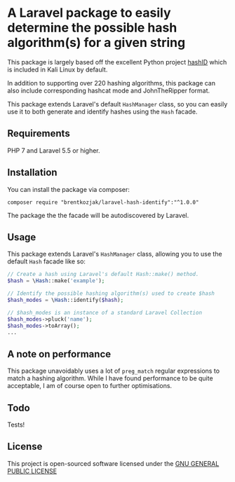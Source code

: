 # A Laravel package to easily determine the possible hash algorithm(s) for a given string

This package is largely based off the excellent Python project [hashID](https://github.com/psypanda/hashID) which is included in Kali Linux by default.

In addition to supporting over 220 hashing algorithms, this package can also include corresponding hashcat mode and JohnTheRipper format.

This package extends Laravel's default `HashManager` class, so you can easily use it to both generate and identify hashes using the `Hash` facade.

## Requirements

PHP 7 and Laravel 5.5 or higher.

## Installation

You can install the package via composer:

```
composer require "brentkozjak/laravel-hash-identify":"^1.0.0"
```

The package the the facade will be autodiscovered by Laravel.

## Usage

This package extends Laravel's `HashManager` class, allowing you to use the default `Hash` facade like so:

```php
// Create a hash using Laravel's default Hash::make() method.
$hash = \Hash::make('example');

// Identify the possible hashing algorithm(s) used to create $hash
$hash_modes = \Hash::identify($hash);

// $hash_modes is an instance of a standard Laravel Collection
$hash_modes->pluck('name');
$hash_modes->toArray();
...
```

## A note on performance

This package unavoidably uses a lot of `preg_match` regular expressions to match a hashing algorithm.  While I have found performance to be quite acceptable, I am of course open to further optimisations.

## Todo

Tests!

## License

This project is open-sourced software licensed under the [GNU GENERAL PUBLIC LICENSE](https://www.gnu.org/licenses/gpl-3.0.en.html)
